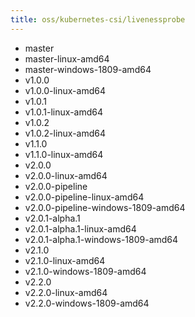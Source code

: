 ```yaml
---
title: oss/kubernetes-csi/livenessprobe
---
```

- master
- master-linux-amd64
- master-windows-1809-amd64
- v1.0.0
- v1.0.0-linux-amd64
- v1.0.1
- v1.0.1-linux-amd64
- v1.0.2
- v1.0.2-linux-amd64
- v1.1.0
- v1.1.0-linux-amd64
- v2.0.0
- v2.0.0-linux-amd64
- v2.0.0-pipeline
- v2.0.0-pipeline-linux-amd64
- v2.0.0-pipeline-windows-1809-amd64
- v2.0.1-alpha.1
- v2.0.1-alpha.1-linux-amd64
- v2.0.1-alpha.1-windows-1809-amd64
- v2.1.0
- v2.1.0-linux-amd64
- v2.1.0-windows-1809-amd64
- v2.2.0
- v2.2.0-linux-amd64
- v2.2.0-windows-1809-amd64
